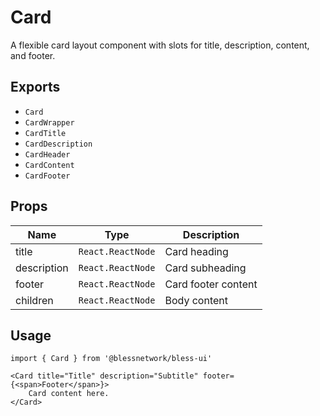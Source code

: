 # Card

A flexible card layout component with slots for title, description, content, and footer.

## Exports

- `Card`
- `CardWrapper`
- `CardTitle`
- `CardDescription`
- `CardHeader`
- `CardContent`
- `CardFooter`

## Props

| Name        | Type              | Description         |
| ----------- | ----------------- | ------------------- |
| title       | `React.ReactNode` | Card heading        |
| description | `React.ReactNode` | Card subheading     |
| footer      | `React.ReactNode` | Card footer content |
| children    | `React.ReactNode` | Body content        |

## Usage

```tsx
import { Card } from '@blessnetwork/bless-ui'

<Card title="Title" description="Subtitle" footer={<span>Footer</span>}>
	Card content here.
</Card>
```

